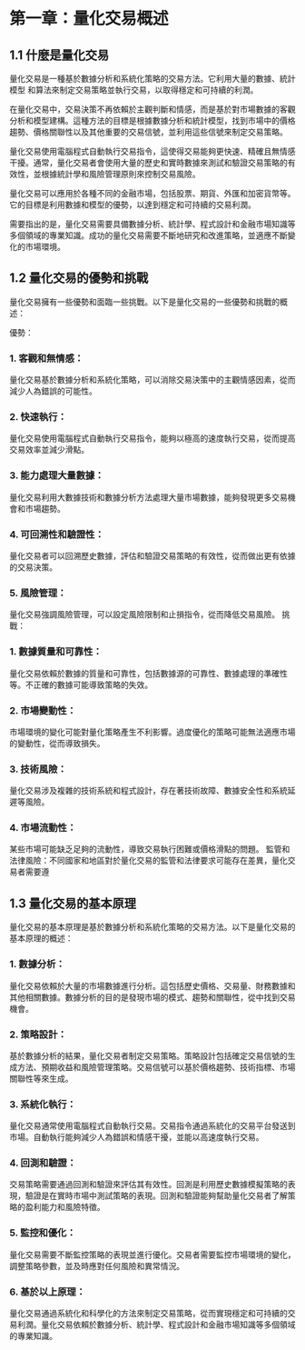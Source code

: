 # 第一章：量化交易概述
## 1.1 什麼是量化交易

量化交易是一種基於數據分析和系統化策略的交易方法。它利用大量的數據、統計模型
和算法來制定交易策略並執行交易，以取得穩定和可持續的利潤。

在量化交易中，交易決策不再依賴於主觀判斷和情感，而是基於對市場數據的客觀分析和模型建構。這種方法的目標是根據數據分析和統計模型，找到市場中的價格趨勢、價格關聯性以及其他重要的交易信號，並利用這些信號來制定交易策略。

量化交易使用電腦程式自動執行交易指令，這使得交易能夠更快速、精確且無情感干擾。通常，量化交易者會使用大量的歷史和實時數據來測試和驗證交易策略的有效性，並根據統計學和風險管理原則來控制交易風險。

量化交易可以應用於各種不同的金融市場，包括股票、期貨、外匯和加密貨幣等。它的目標是利用數據和模型的優勢，以達到穩定和可持續的交易利潤。

需要指出的是，量化交易需要具備數據分析、統計學、程式設計和金融市場知識等多個領域的專業知識。成功的量化交易需要不斷地研究和改進策略，並適應不斷變化的市場環境。


## 1.2 量化交易的優勢和挑戰


量化交易擁有一些優勢和面臨一些挑戰。以下是量化交易的一些優勢和挑戰的概述：

優勢：

### 1. 客觀和無情感：

量化交易基於數據分析和系統化策略，可以消除交易決策中的主觀情感因素，從而減少人為錯誤的可能性。

### 2. 快速執行：

量化交易使用電腦程式自動執行交易指令，能夠以極高的速度執行交易，從而提高交易效率並減少滑點。

### 3. 能力處理大量數據：

量化交易利用大數據技術和數據分析方法處理大量市場數據，能夠發現更多交易機會和市場趨勢。

### 4. 可回溯性和驗證性：

量化交易者可以回溯歷史數據，評估和驗證交易策略的有效性，從而做出更有依據的交易決策。

### 5. 風險管理：

量化交易強調風險管理，可以設定風險限制和止損指令，從而降低交易風險。
挑戰：

### 1. 數據質量和可靠性：

量化交易依賴於數據的質量和可靠性，包括數據源的可靠性、數據處理的準確性等。不正確的數據可能導致策略的失效。

### 2. 市場變動性：

市場環境的變化可能對量化策略產生不利影響。過度優化的策略可能無法適應市場的變動性，從而導致損失。

### 3. 技術風險：

量化交易涉及複雜的技術系統和程式設計，存在著技術故障、數據安全性和系統延遲等風險。

### 4. 市場流動性：

某些市場可能缺乏足夠的流動性，導致交易執行困難或價格滑點的問題。
監管和法律風險：不同國家和地區對於量化交易的監管和法律要求可能存在差異，量化交易者需要遵


## 1.3 量化交易的基本原理

量化交易的基本原理是基於數據分析和系統化策略的交易方法。以下是量化交易的基本原理的概述：

### 1. 數據分析：

量化交易依賴於大量的市場數據進行分析。這包括歷史價格、交易量、財務數據和其他相關數據。數據分析的目的是發現市場的模式、趨勢和關聯性，從中找到交易機會。

### 2. 策略設計：

基於數據分析的結果，量化交易者制定交易策略。策略設計包括確定交易信號的生成方法、預期收益和風險管理策略。交易信號可以基於價格趨勢、技術指標、市場關聯性等來生成。

### 3. 系統化執行：

量化交易通常使用電腦程式自動執行交易。交易指令通過系統化的交易平台發送到市場。自動執行能夠減少人為錯誤和情感干擾，並能以高速度執行交易。

### 4. 回測和驗證：

交易策略需要通過回測和驗證來評估其有效性。回測是利用歷史數據模擬策略的表現，驗證是在實時市場中測試策略的表現。回測和驗證能夠幫助量化交易者了解策略的盈利能力和風險特徵。

### 5. 監控和優化：

量化交易需要不斷監控策略的表現並進行優化。交易者需要監控市場環境的變化，調整策略參數，並及時應對任何風險和異常情況。

### 6. 基於以上原理：

量化交易通過系統化和科學化的方法來制定交易策略，從而實現穩定和可持續的交易利潤。量化交易依賴於數據分析、統計學、程式設計和金融市場知識等多個領域的專業知識。